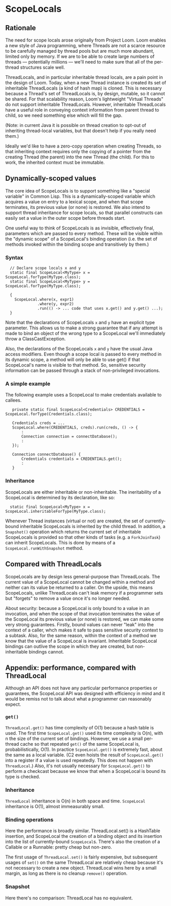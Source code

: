 # ScopeLocals

## Rationale

The need for scope locals arose originally from Project Loom. Loom
enables a new style of Java programming, where Threads are not a
scarce resource to be carefully managed by thread pools but are much
more abundant, limited only by memory. If we are to be able to create
large numbers of threads &mdash; potentially millions &mdash; we'll
need to make sure that all of the per-thread structures scale well.

ThreadLocals, and in particular inheritable thread locals, are a pain
point in the design of Loom. Today, when a new Thread instance is
created its set of inheritable ThreadLocals (a kind of hash map) is
cloned. This is necessary because a Thread's set of ThreadLocals is,
by design, mutable, so it cannot be shared. For that scalability
reason, Loom's lightweight "Virtual Threads" do not support
inheritable ThreadLocals.  However, inheritable ThreadLocals have a
useful role in conveying context information from parent thread to
child, so we need something else which will fill the gap.

(Note: in current Java it is possible on thread creation to opt-out of
inheriting thread-local variables, but that doesn't help if you really
need them.)

Ideally we'd like to have a zero-copy operation when creating Threads,
so that inheriting context requires only the copying of a pointer from
the creating Thread (the parent) into the new Thread (the child). For
this to work, the inherited context must be immutable.

## Dynamically-scoped values

The core idea of ScopeLocals is to support something like a "special
variable" in Common Lisp. This is a dynamically-scoped variable which
acquires a value on entry to a lexical scope, and when that scope
terminates, its previous value (or none) is restored. We also intend
to support thread inheritance for scope locals, so that parallel
constructs can easily set a value in the outer scope before threads
start.

One useful way to think of ScopeLocals is as invisible, effectively
final, parameters which are passed to every method. These will be
visible within the "dynamic scope" of a ScopeLocal's binding operation
(i.e. the set of methods invoked within the binding scope and
transitively by them.)

### Syntax

```
  // Declare scope locals x and y
  static final ScopeLocal<MyType> x = ScopeLocal.forType(MyType.class);
  static final ScopeLocal<MyType> y = ScopeLocal.forType(MyType.class);

  {
    ScopeLocal.where(x, expr1)
              .where(y, expr2)
              .run(() -> ... code that uses x.get() and y.get() ...);
  }
```

Note that the declarations of ScopeLocals `x` and `y` have an explicit
type parameter. This allows us to make a strong guarantee that if any
attempt is made to bind an object of the wrong type to a ScopeLocal
we'll immediately throw a ClassCastException.

Also, the declarations of the ScopeLocals `x` and `y` have the usual
Java access modifiers. Even though a scope local is passed to every
method in its dynamic scope, a method will only be able to use get()
if that ScopeLocal's name is visible to that method. So, sensitive
security information can be passed through a stack of non-privileged
invocations.

### A simple example

The following example uses a ScopeLocal to make credentials available
to callees.

```
   private static final ScopeLocal<Credentials> CREDENTIALS = ScopeLocal.forType(Credentials.class);

   Credentials creds = ...
   ScopeLocal.where(CREDENTIALS, creds).run(creds, () -> {
       :
       Connection connection = connectDatabase();
       :
   });

   Connection connectDatabase() {
       Credentials credentials = CREDENTIALS.get();
       :
   }
```

### Inheritance

ScopeLocals are either inheritable or non-inheritable. The
ineritability of a ScopeLocal is determined by its declaration, like
so:

```
  static final ScopeLocal<MyType> x = ScopeLocal.inheritableForType(MyType.class);
```

Whenever Thread instances (virtual or not) are created, the set of
currently-bound inheritable ScopeLocals is inherited by the child
thread. In addition, a `Snapshot()` operation which returns the
current set of inheritable ScopeLocals is provided so that other kinds
of tasks (e.g. a `ForkJoinTask`) can inherit ScopeLocals. This is done
by means of a `ScopeLocal.runWithSnapshot` method.

## Compared with ThreadLocals

ScopeLocals are by design less general-purpose than ThreadLocals. The
current value of a ScopeLocal cannot be changed within a method and
neither can its value be returned to a caller. On the upside, this
means ScopeLocals, unlike ThreadLocals can't leak memory if a
programmer sets but "forgets" to remove a value once it's no longer
needed.

About security: because a ScopeLocal is only bound to a value in an
invocation, and when the scope of that invocation terminates the value
of the ScopeLocal its previous value (or none) is restored, we can
make some very strong guarantees. Firstly, bound values can never
"leak" into the context of a caller, whch makes it safe to pass
sensitive security context to a subtask. Also, for the same reason,
within the context of a method we know that the value of a ScopeLocal
is invariant. Inheritable ScopeLocal bindings can outlive the scope in
which they are created, but non-inheritable bindings cannot.

## Appendix: performance, compared with ThreadLocal

Although an API does not have any particular performance properties or
guarantees, the ScopeLocal API was designed with efficiency in mind
and it would be remiss not to talk about what a programmer can
reasonably expect.

### `get()`

`ThreadLocal.get()` has time complexity of O(1) because a hash table
is used. The first time `ScopeLocal.get()` used its time complexity is
O(n), with n the size of the current set of bindings. However, we use
a small per-thread cache so that repeated `get()` of the same
ScopeLocal is, probabilistically, O(1). In practice `ScpoeLocal.get()`
is extremely fast, about the same as a local variable. (C2 even hoists
the result of `ScopeLocal.get()` into a register if a value is used
repeatedly. This does not happen with `ThreadLocal`.) Also, it's not
usually necessary for `ScopeLocal.get()` to perform a checkcast
because we know that when a ScopeLocal is bound its type is checked.

### Inheritance

`ThreadLocal` inheritance is O(n) in both space and time. `ScopeLocal`
inheritance is O(1), almost immeasurably small.

### Binding operations

Here the performance is broadly similar. ThreadLocal.set() is a
HashTable insertion, and ScopeLocal the creation of a binding object
and its insertion into the list of currently-bound `ScopeLocal`s.
There's also the creation of a Callable or a Runnable: pretty cheap
but non-zero.

The first usage of `ThreadLocal.set()` is fairly expensive, but
subsequent usages of `set()` on the same ThreadLocal are relatively
cheap because it's not necessary to create a new object. ThreadLocal
wins here by a small margin, as long as there is no cleanup `remove()`
operation.

### Snapshot

Here there's no comparison: ThreadLocal has no equivalent.


